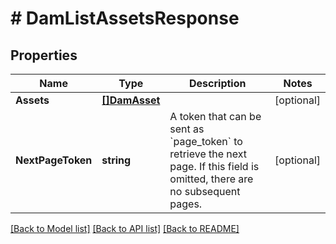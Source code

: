 # # DamListAssetsResponse


## Properties 


Name | Type | Description | Notes
------------ | ------------- | ------------- | -------------
**Assets**| [**[]DamAsset**](DamAsset.md) |   | [optional]
**NextPageToken**| **string** | A token that can be sent as &#x60;page_token&#x60; to retrieve the next page. If this field is omitted, there are no subsequent pages.  | [optional]


[[Back to Model list]](../../README.md#models) [[Back to API list]](../../README.md#endpoints) [[Back to README]](../../README.md)

